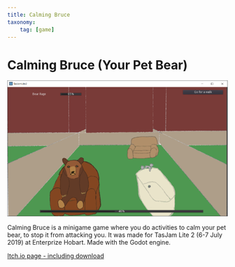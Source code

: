 ```yaml
---
title: Calming Bruce
taxonomy: 
    tag: [game]
---
```


# Calming Bruce (Your Pet Bear)
![](calming_bruce_screenshot_1.png)

Calming Bruce is a minigame game where you do activities to calm your pet bear, to stop it from attacking you.
It was made for TasJam Lite 2 (6-7 July 2019) at Enterprize Hobart. 
Made with the Godot engine.

[Itch.io page - including download](https://l33tllama.itch.io/calming-bruce-your-pet-bear)

